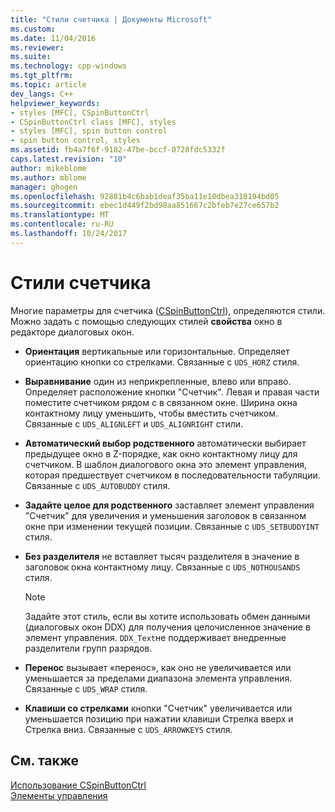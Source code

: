 ```yaml
---
title: "Стили счетчика | Документы Microsoft"
ms.custom: 
ms.date: 11/04/2016
ms.reviewer: 
ms.suite: 
ms.technology: cpp-windows
ms.tgt_pltfrm: 
ms.topic: article
dev_langs: C++
helpviewer_keywords:
- styles [MFC], CSpinButtonCtrl
- CSpinButtonCtrl class [MFC], styles
- styles [MFC], spin button control
- spin button control, styles
ms.assetid: fb4a7f6f-9182-47be-bccf-0728fdc5332f
caps.latest.revision: "10"
author: mikeblome
ms.author: mblome
manager: ghogen
ms.openlocfilehash: 92881b4c6bab1deaf35ba11e10dbea318194bd05
ms.sourcegitcommit: ebec1d449f2bd98aa851667c2bfeb7e27ce657b2
ms.translationtype: MT
ms.contentlocale: ru-RU
ms.lasthandoff: 10/24/2017
---
```

# <a name="spin-button-styles"></a>Стили счетчика
Многие параметры для счетчика ([CSpinButtonCtrl](../mfc/reference/cspinbuttonctrl-class.md)), определяются стили. Можно задать с помощью следующих стилей **свойства** окно в редакторе диалоговых окон.  
  
-   **Ориентация** вертикальные или горизонтальные. Определяет ориентацию кнопки со стрелками. Связанные с `UDS_HORZ` стиля.  
  
-   **Выравнивание** один из неприкрепленные, влево или вправо. Определяет расположение кнопки "Счетчик". Левая и правая части поместите счетчиком рядом с в связанном окне. Ширина окна контактному лицу уменьшить, чтобы вместить счетчиком. Связанные с `UDS_ALIGNLEFT` и `UDS_ALIGNRIGHT` стили.  
  
-   **Автоматический выбор родственного** автоматически выбирает предыдущее окно в Z-порядке, как окно контактному лицу для счетчиком. В шаблон диалогового окна это элемент управления, которая предшествует счетчиком в последовательности табуляции. Связанные с `UDS_AUTOBUDDY` стиля.  
  
-   **Задайте целое для родственного** заставляет элемент управления "Счетчик" для увеличения и уменьшения заголовок в связанном окне при изменении текущей позиции. Связанные с `UDS_SETBUDDYINT` стиля.  
  
-   **Без разделителя** не вставляет тысяч разделителя в значение в заголовок окна контактному лицу. Связанные с `UDS_NOTHOUSANDS` стиля.  
  
    > [!NOTE]
    >  Задайте этот стиль, если вы хотите использовать обмен данными (диалоговых окон DDX) для получения целочисленное значение в элемент управления. `DDX_Text`не поддерживает внедренные разделители групп разрядов.  
  
-   **Перенос** вызывает «перенос», как оно не увеличивается или уменьшается за пределами диапазона элемента управления. Связанные с `UDS_WRAP` стиля.  
  
-   **Клавиши со стрелками** кнопки "Счетчик" увеличивается или уменьшается позицию при нажатии клавиши Стрелка вверх и Стрелка вниз. Связанные с `UDS_ARROWKEYS` стиля.  
  
## <a name="see-also"></a>См. также  
 [Использование CSpinButtonCtrl](../mfc/using-cspinbuttonctrl.md)   
 [Элементы управления](../mfc/controls-mfc.md)

